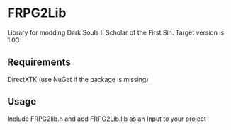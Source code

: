 # FRPG2Lib
Library for modding Dark Souls II Scholar of the First Sin. Target version is 1.03

## Requirements
DirectXTK (use NuGet if the package is missing)

## Usage
Include FRPG2lib.h and add FRPG2Lib.lib as an Input to your project
